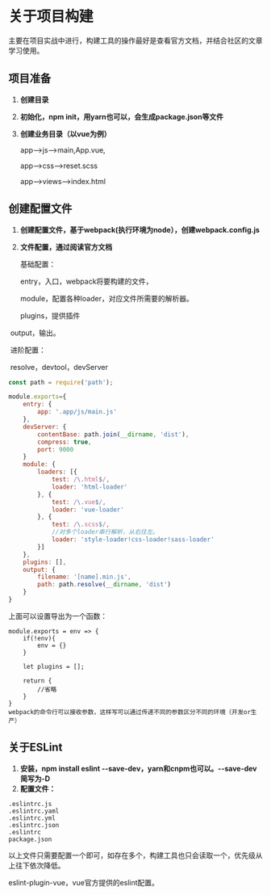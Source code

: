 # 关于项目构建

主要在项目实战中进行，构建工具的操作最好是查看官方文档，并结合社区的文章学习使用。

## 项目准备

1. **创建目录**

2. **初始化，npm init，用yarn也可以，会生成package.json等文件**

3. **创建业务目录（以vue为例）**

   app-->js-->main,App.vue,

   app-->css-->reset.scss

   app-->views-->index.html

## 创建配置文件

1. **创建配置文件，基于webpack(执行环境为node），创建webpack.config.js**

2. **文件配置，通过阅读官方文档**

   基础配置：

   entry，入口，webpack将要构建的文件，

   module，配置各种loader，对应文件所需要的解析器。

   plugins，提供插件

​	output，输出。

​	进阶配置：

​	resolve，devtool，devServer

```javascript
const path = require('path');

module.exports={
    entry: {
        app: '.app/js/main.js'
    },
    devServer: {
    	contentBase: path.join(__dirname, 'dist'),
    	compress: true,
    	port: 9000
  	}
    module: {
        loaders: [{
            test: /\.html$/,
            loader: 'html-loader'
        }, {
            test: /\.vue$/,
            loader: 'vue-loader'
        }, {
            test: /\.scss$/,
            //对多个loader串行解析，从右往左。
            loader: 'style-loader!css-loader!sass-loader'	
        }]
    },
    plugins: [],
    output: {
        filename: '[name].min.js',
        path: path.resolve(__dirname, 'dist')
    }
}
```

上面可以设置导出为一个函数：

```
module.exports = env => {
	if(!env){
        env = {}
	}
	
	let plugins = [];
	
    return {
        //省略
    }
}
webpack的命令行可以接收参数，这样写可以通过传递不同的参数区分不同的环境（开发or生产）
```



## 关于ESLint

1. **安装，npm install eslint --save-dev，yarn和cnpm也可以。--save-dev简写为-D**
2. **配置文件：**

```
.eslintrc.js
.eslintrc.yaml
.eslintrc.yml
.eslintrc.json
.eslintrc
package.json
```

以上文件只需要配置一个即可，如存在多个，构建工具也只会读取一个，优先级从上往下依次降低。

eslint-plugin-vue，vue官方提供的eslint配置。